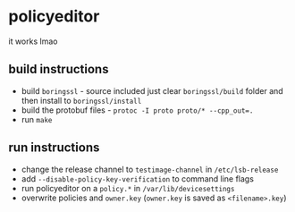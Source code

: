 # policyeditor
it works lmao

## build instructions
 - build `boringssl` - source included just clear `boringssl/build` folder and then install to `boringssl/install`
 - build the protobuf files - `protoc -I proto proto/* --cpp_out=.`
 - run `make`

## run instructions
 - change the release channel to `testimage-channel` in `/etc/lsb-release`
 - add `--disable-policy-key-verification` to command line flags
 - run policyeditor on a `policy.*` in `/var/lib/devicesettings`
 - overwrite policies and `owner.key` (`owner.key` is saved as `<filename>.key`)
